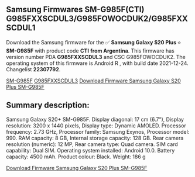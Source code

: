 <h2>Samsung Firmwares SM-G985F(CTI) G985FXXSCDUL3/G985FOWOCDUK2/G985FXXSCDUL1</h2>
Download the Samsung firmware for the ✅ <strong>Samsung Galaxy S20 Plus </strong> ⭐ <strong>SM-G985F</strong> with product code <strong>CTI</strong> <strong> from Argentina</strong>. This firmware has version number PDA <strong>G985FXXSCDUL3</strong> and CSC G985FOWOCDUK2. The operating system of this firmware is Android R , with build date 2021-12-24. Changelist <strong>22307792</strong>.

[SM-G985F](https://samfirm.shop/samsung/model/SM-G985F)
[G985FXXSCDUL3](https://samfirm.shop/samsung/pda/G985FXXSCDUL3)
[Download Firmware Samsung Galaxy S20 Plus SM-G985F](https://samfirm.shop/samsung/firmware/485061)
<h2>Summary description:</h2>
<p>Samsung Galaxy S20+ SM-G985F. Display diagonal: 17 cm (6.7"), Display resolution: 3200 x 1440 pixels, Display type: Dynamic AMOLED. Processor frequency: 2.73 GHz, Processor family: Samsung Exynos, Processor model: 990. RAM capacity: 8 GB, Internal storage capacity: 128 GB. Rear camera resolution (numeric): 12 MP, Rear camera type: Quad camera. SIM card capability: Dual SIM. Operating system installed: Android 10.0. Battery capacity: 4500 mAh. Product colour: Black. Weight: 186 g</p>


[Download Firmware Samsung Galaxy S20 Plus SM-G985F](https://samfirm.shop/samsung/firmware/485061)
